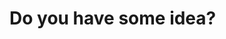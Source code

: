 # Do you have some idea?

<script type='text/javascript' src='https://www.wjx.top/handler/jqemed.ashx?activity=78604424&width=760&source=iframe'></script>
